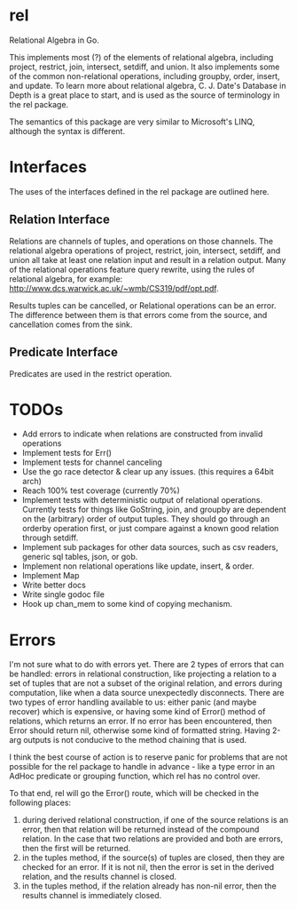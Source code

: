 rel
========

Relational Algebra in Go.

This implements most (?) of the elements of relational algebra, including project, restrict, join, intersect, setdiff, and union.  It also implements some of the common non-relational operations, including groupby, order, insert, and update.  To learn more about relational algebra, C. J. Date's Database in Depth is a great place to start, and is used as the source of terminology in the rel package.

The semantics of this package are very similar to Microsoft's LINQ, although the syntax is different.

Interfaces
==========
The uses of the interfaces defined in the rel package are outlined here.

Relation Interface
------------------

Relations are channels of tuples, and operations on those channels.  The relational algebra operations of project, restrict, join, intersect, setdiff, and union all take at least one relation input and result in a relation output.  Many of the relational operations
feature query rewrite, using the rules of relational algebra, for example: http://www.dcs.warwick.ac.uk/~wmb/CS319/pdf/opt.pdf.

Results tuples can be cancelled, or Relational operations can be an error.  The difference between them is that errors come from the source, and cancellation comes from the sink.

Predicate Interface
-------------------
Predicates are used in the restrict operation.


TODOs
=====
+ Add errors to indicate when relations are constructed from invalid operations
+ Implement tests for Err()
+ Implement tests for channel canceling
+ Use the go race detector & clear up any issues.  (this requires a 64bit arch)
+ Reach 100% test coverage (currently 70%)
+ Implement tests with deterministic output of relational operations.  Currently tests for things like GoString, join, and groupby are dependent on the (arbitrary) order of output tuples.  They should go through an orderby operation first, or just compare against a known good relation through setdiff.
+ Implement sub packages for other data sources, such as csv readers, generic sql tables, json, or gob.
+ Implement non relational operations like update, insert, & order.
+ Implement Map
+ Write better docs
+ Write single godoc file
+ Hook up chan_mem to some kind of copying mechanism.

Errors
======
I'm not sure what to do with errors yet.  There are 2 types of errors that can be handled: errors in relational construction, like projecting a relation to a set of tuples that are not a subset of the original relation, and errors during computation, like when a data source unexpectedly disconnects.  There are two types of error handling available to us: either panic (and maybe recover) which is expensive, or having some kind of Error() method of relations, which returns an error.  If no error has been encountered, then Error should return nil, otherwise some kind of formatted string.  Having 2-arg outputs is not conducive to the method chaining that is used.

I think the best course of action is to reserve panic for problems that are not possible for the rel package to handle in advance - like a type error in an AdHoc predicate or grouping function, which rel has no control over.

To that end, rel will go the Error() route, which will be checked in the following places:

1) during derived relational construction, if one of the source relations is an error, then that relation will be returned instead of the compound relation.  In the case that two relations are provided and both are errors, then the first will be returned.
2) in the tuples method, if the source(s) of tuples are closed, then they are checked for an error.  If it is not nil, then the error is set in the derived relation, and the results channel is closed.
3) in the tuples method, if the relation already has non-nil error, then the results channel is immediately closed.